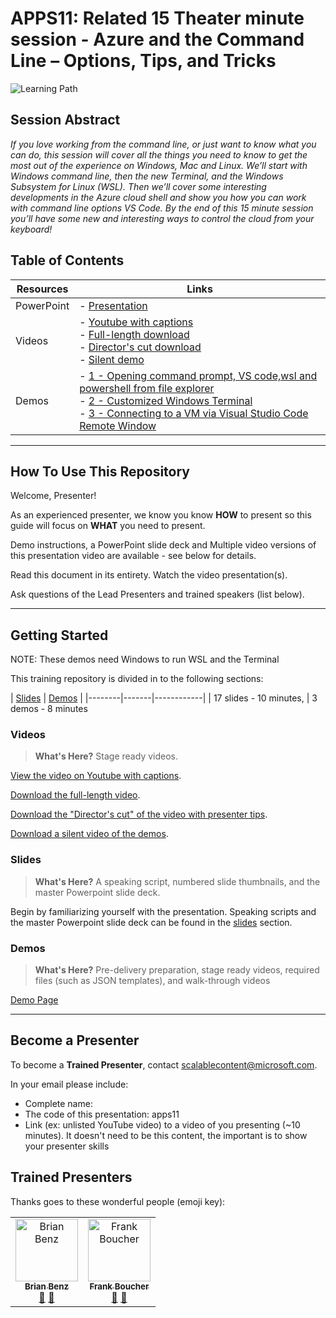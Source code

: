 # APPS11: Related 15 Theater minute session - Azure and the Command Line – Options, Tips, and Tricks

![Learning Path](https://img.shields.io/badge/Learning%20Path-APPS-fe5e00?logo=microsoft) 

## Session Abstract

*If you love working from the command line, or just want to know what you can do, this session will cover all the things you need to know to get the most out of the experience on Windows, Mac and Linux.  We’ll start with Windows command line, then the new Terminal, and the Windows Subsystem for Linux (WSL).  Then we’ll cover some interesting developments in the Azure cloud shell and show you how you can work with command line options VS Code.  By the end of this 15 minute session you’ll have some new and interesting ways to control the cloud from your keyboard!*

## Table of Contents
 
| Resources          | Links                            |
|-------------------|----------------------------------|
| PowerPoint        | - [Presentation](slides/README.md) |
| Videos            | - [Youtube with captions](https://youtu.be/3hTbtZaTek0)<br/> - [Full-length download](https://globaleventcdn.blob.core.windows.net/assets/apps/apps11/video/APPS11SessionRecordingTTT2019-11-01.mp4)<br/> - [Director's cut download](https://globaleventcdn.blob.core.windows.net/assets/apps/apps11/video/APPS11SessionRecordingTTT2019-11-01.mp4)<br/> - [Silent demo](https://globaleventcdn.blob.core.windows.net/assets/apps/apps11/video/APPS11SilentDemosTTT20191101.mp4)|
| Demos             | - [1 - Opening command prompt, VS code,wsl and powershell from file explorer](https://youtu.be/3hTbtZaTek0?t=89) <br/>- [2 - Customized Windows Terminal](https://youtu.be/3hTbtZaTek0?t=496) <br/>- [3 - Connecting to a VM via Visual Studio Code Remote Window](https://youtu.be/3hTbtZaTek0?t=1058)<br/>|

---

## How To Use This Repository

Welcome, Presenter!

As an experienced presenter, we know you know **HOW** to present so this guide will focus on **WHAT** you need to present.

Demo instructions, a PowerPoint slide deck and Multiple video versions of this presentation video are available - see below for details.

Read this document in its entirety.
Watch the video presentation(s).

Ask questions of the Lead Presenters and trained speakers (list below).

---

## Getting Started

NOTE: These demos need Windows to run WSL and the Terminal

This training repository is divided in to the following sections:

| [Slides](slides/README.md) | [Demos](/apps11/demos/README.md) | 
|--------|-------|------------|
| 17 slides - 10 minutes, | 3 demos - 8 minutes

### **Videos**

>**What's Here?** Stage ready videos.

 [View the video on Youtube with captions](https://youtu.be/3hTbtZaTek0).

 [Download the full-length video](https://globaleventcdn.blob.core.windows.net/assets/apps/apps11/video/APPS11SessionRecordingTTT2019-11-01.mp4).

[Download the "Director's cut" of the video with presenter tips](https://globaleventcdn.blob.core.windows.net/assets/apps/apps11/video/APPS11SessionRecordingTTT2019-11-01.mp4).

[Download a silent video of the demos](https://globaleventcdn.blob.core.windows.net/assets/apps/apps11/video/APPS11SilentDemosTTT20191101.mp4).


### **Slides**

>**What's Here?** A speaking script, numbered slide thumbnails, and the master Powerpoint slide deck.

Begin by familiarizing yourself with the presentation. Speaking scripts and the master Powerpoint slide deck can be found in the [slides](slides/README.md) section.
 
### **Demos**

>**What's Here?** Pre-delivery preparation, stage ready videos, required files (such as JSON templates), and walk-through videos

[Demo Page](demos/README.md)

---

## Become a Presenter

To become a **Trained Presenter**, contact scalablecontent@microsoft.com. 

In your email please include:

- Complete name:
- The code of this presentation: apps11
- Link (ex: unlisted YouTube video) to a video of you presenting (~10 minutes).
It doesn't need to be this content, the important is to show your presenter skills

## Trained Presenters

Thanks goes to these wonderful people (emoji key):

<!-- ALL-CONTRIBUTORS-LIST:START - Do not remove or modify this section --> <!-- prettier-ignore --> <table> <tr> <td align="center"><a href="https://medium.com/@bbenz/"> <img src="https://avatars2.githubusercontent.com/u/2809036?s=400&v=4" width="100px;" alt="Brian Benz"/><br /> <sub><b>Brian Benz</b></sub></a><br /> <a href="https://github.com/bbenz/ignite-tour-fy20/commits?author=bbenz" title="talk">📢</a> <a href="https://github.com/bbenz/ignite-tour-fy20/commits?author=bbenz" title="Documentation">📖</a> </td> 
<td align="center"><a href="http://cloud5mins.com/">
        <img src="https://avatars2.githubusercontent.com/u/2404846?s=460&v=4" width="100px;" alt="Frank Boucher"/><br />
        <sub><b>Frank Boucher</b></sub></a><br />
            <a href="https://github.com/microsoft/ignite-learning-paths-training-apps/commits?author=FBoucher" title="talk">📢</a>
            <a href="https://github.com/microsoft/ignite-learning-paths-training-apps/commits?author=FBoucher" title="Documentation">📖</a> 
    </td>
</tr>
</table> <!-- ALL-CONTRIBUTORS-LIST:END -->
